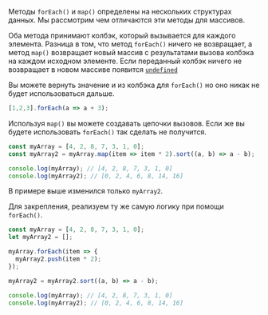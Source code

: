 Методы `forEach()` и `map()` определены на нескольких структурах данных. Мы рассмотрим чем отличаются эти методы для массивов.

Оба метода принимают колбэк, который вызывается для каждого элемента. Разница в том, что метод `forEach()` ничего не возвращает, а метод `map()` возвращает новый массив с результатами вызова колбэка на каждом исходном элементе. Если переданный колбэк ничего не возвращает в новом массиве появится [`undefined`](/js/undefined/)

Вы можете вернуть значение и из колбэка для `forEach()` но оно никак не будет использоваться дальше.
```js
[1,2,3].forEach(a => a + 3);
```

Используя `map()` вы можете создавать цепочки вызовов. Если же вы будете использовать `forEach()` так сделать не получится.

```js
const myArray = [4, 2, 8, 7, 3, 1, 0];
const myArray2 = myArray.map(item => item * 2).sort((a, b) => a - b);

console.log(myArray); // [4, 2, 8, 7, 3, 1, 0]
console.log(myArray2); // [0, 2, 4, 6, 8, 14, 16]
```

В примере выше изменился только `myArray2`.

Для закрепления, реализуем ту же самую логику при помощи `forEach()`.

```js
const myArray = [4, 2, 8, 7, 3, 1, 0];
let myArray2 = [];

myArray.forEach(item => {
  myArray2.push(item * 2);
});

myArray2 = myArray2.sort((a, b) => a - b);

console.log(myArray); // [4, 2, 8, 7, 3, 1, 0]
console.log(myArray2); // [0, 2, 4, 6, 8, 14, 16]
```
